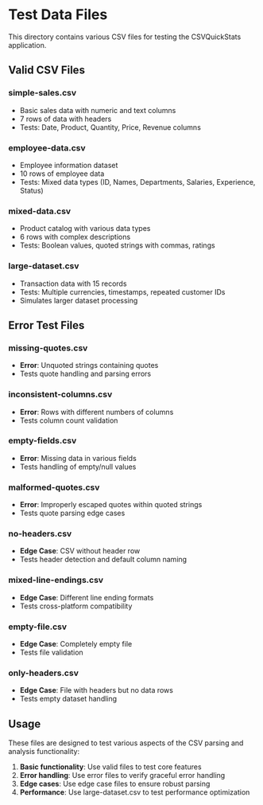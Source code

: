 # Test Data Files

This directory contains various CSV files for testing the CSVQuickStats application.

## Valid CSV Files

### simple-sales.csv
- Basic sales data with numeric and text columns
- 7 rows of data with headers
- Tests: Date, Product, Quantity, Price, Revenue columns

### employee-data.csv
- Employee information dataset
- 10 rows of employee data
- Tests: Mixed data types (ID, Names, Departments, Salaries, Experience, Status)

### mixed-data.csv
- Product catalog with various data types
- 6 rows with complex descriptions
- Tests: Boolean values, quoted strings with commas, ratings

### large-dataset.csv
- Transaction data with 15 records
- Tests: Multiple currencies, timestamps, repeated customer IDs
- Simulates larger dataset processing

## Error Test Files

### missing-quotes.csv
- **Error**: Unquoted strings containing quotes
- Tests quote handling and parsing errors

### inconsistent-columns.csv
- **Error**: Rows with different numbers of columns
- Tests column count validation

### empty-fields.csv
- **Error**: Missing data in various fields
- Tests handling of empty/null values

### malformed-quotes.csv
- **Error**: Improperly escaped quotes within quoted strings
- Tests quote parsing edge cases

### no-headers.csv
- **Edge Case**: CSV without header row
- Tests header detection and default column naming

### mixed-line-endings.csv
- **Edge Case**: Different line ending formats
- Tests cross-platform compatibility

### empty-file.csv
- **Edge Case**: Completely empty file
- Tests file validation

### only-headers.csv
- **Edge Case**: File with headers but no data rows
- Tests empty dataset handling

## Usage

These files are designed to test various aspects of the CSV parsing and analysis functionality:

1. **Basic functionality**: Use valid files to test core features
2. **Error handling**: Use error files to verify graceful error handling
3. **Edge cases**: Use edge case files to ensure robust parsing
4. **Performance**: Use large-dataset.csv to test performance optimization